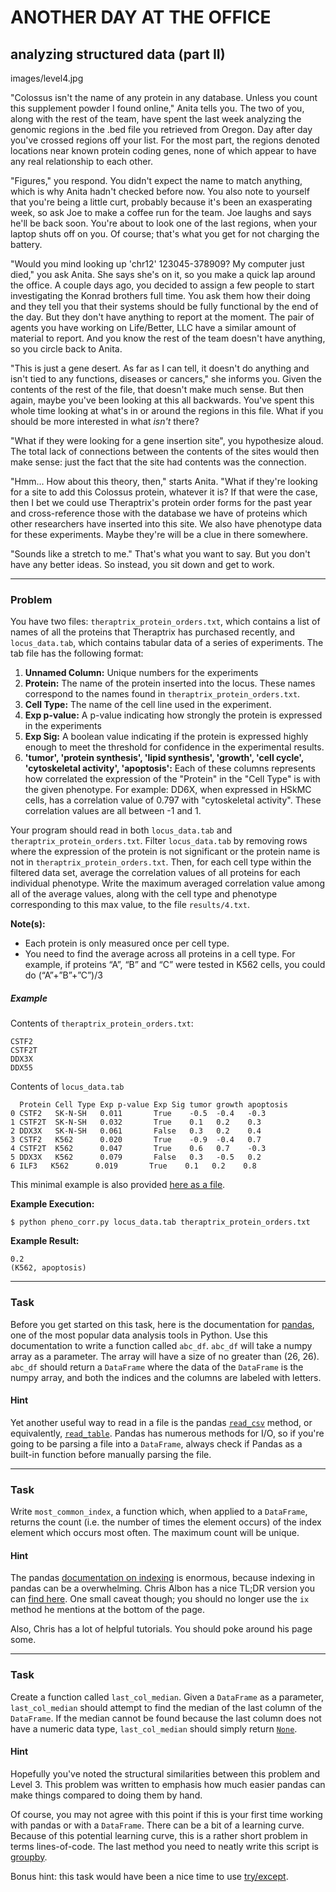 ANOTHER DAY AT THE OFFICE
=====

analyzing structured data (part II)
--------

images/level4.jpg

"Colossus isn't the name of any protein in any database. Unless you count this supplement powder I found online," Anita tells you. The two of you, along with the rest of the team, have spent the last week analyzing the genomic regions in the .bed file you retrieved from Oregon. Day after day you've crossed regions off your list. For the most part, the regions denoted locations near known protein coding genes, none of which appear to have any real relationship to each other.

"Figures," you respond. You didn't expect the name to match anything, which is why Anita hadn't checked before now. You also note to yourself that you're being a little curt, probably because it's been an exasperating week, so ask Joe to make a coffee run for the team. Joe laughs and says he'll be back soon. You're about to look one of the last regions, when your laptop shuts off on you. Of course; that's what you get for not charging the battery.  

"Would you mind looking up 'chr12' 123045-378909? My computer just died," you ask Anita. She says she's on it, so you make a quick lap around the office. A couple days ago, you decided to assign a few people to start investigating the Konrad brothers full time. You ask them how their doing and they tell you that their systems should be fully functional by the end of the day. But they don't have anything to report at the moment. The pair of agents you have working on Life/Better, LLC have a similar amount of material to report. And you know the rest of the team doesn't have anything, so you circle back to Anita.

"This is just a gene desert. As far as I can tell, it doesn't do anything and isn't tied to any functions, diseases or cancers," she informs you. Given the contents of the rest of the file, that doesn't make much sense. But then again, maybe you've been looking at this all backwards. You've spent this whole time looking at what's in or around the regions in this file. What if you should be more interested in what *isn't* there?

"What if they were looking for a gene insertion site", you hypothesize aloud. The total lack of connections between the contents of the sites would then make sense: just the fact that the site had contents was the connection.

"Hmm... How about this theory, then," starts Anita. "What if they're looking for a site to add this Colossus protein, whatever it is? If that were the case, then I bet we could use Theraptrix's protein order forms for the past year and cross-reference those with the database we have of proteins which other researchers have inserted into this site. We also have phenotype data for these experiments. Maybe they're will be a clue in there somewhere.

"Sounds like a stretch to me." That's what you want to say. But you don't have any better ideas. So instead, you sit down and get to work.

---

### Problem

You have two files: `theraptrix_protein_orders.txt`, which contains a list of names of all the proteins that Theraptrix has purchased recently, and `locus_data.tab`, which contains tabular data of a series of experiments. The tab file has the following format:

1. **Unnamed Column:** Unique numbers for the experiments
2. **Protein:** The name of the protein inserted into the locus. These names correspond to the names found in `theraptrix_protein_orders.txt`.
3. **Cell Type:** The name of the cell line used in the experiment.
4. **Exp p-value:** A p-value indicating how strongly the protein is expressed in the experiments
5. **Exp Sig:** A boolean value indicating if the protein is expressed highly enough to meet the threshold for confidence in the experimental results.
6. **'tumor', 'protein synthesis', 'lipid synthesis', 'growth', 'cell cycle', 'cytoskeletal activity', 'apoptosis':** Each of these columns represents how correlated the expression of the "Protein" in the "Cell Type" is with the given phenotype. For example: DD6X, when expressed in HSkMC cells, has a correlation value of 0.797 with "cytoskeletal activity". These correlation values are all between -1 and 1.

Your program should read in both `locus_data.tab` and `theraptrix_protein_orders.txt`. Filter `locus_data.tab` by removing rows where the expression of the protein is not significant or the protein name is not in `theraptrix_protein_orders.txt`. Then, for each cell type within the filtered data set, average the correlation values of all proteins for each individual phenotype. Write the maximum averaged correlation value among all of the average values, along with the cell type and phenotype corresponding to this max value, to the file `results/4.txt`.


**Note(s):**

* Each protein is only measured once per cell type.
* You need to find the average across all proteins in a cell type. For example, if proteins “A”, “B” and “C” were tested in K562 cells, you could do (“A”+”B”+”C”)/3

##### Example

Contents of `theraptrix_protein_orders.txt`:

    CSTF2
    CSTF2T
    DDX3X
    DDX55

Contents of `locus_data.tab`

      Protein Cell Type Exp p-value Exp Sig tumor growth apoptosis
    0 CSTF2   SK-N-SH   0.011       True    -0.5  -0.4   -0.3
    1 CSTF2T  SK-N-SH   0.032       True    0.1   0.2    0.3
    2 DDX3X   SK-N-SH   0.061       False   0.3   0.2    0.4
    3 CSTF2   K562      0.020       True    -0.9  -0.4   0.7
    4 CSTF2T  K562      0.047       True    0.6   0.7    -0.3
    5 DDX3X   K562      0.079       False   0.3   -0.5   0.2
    6 ILF3   K562      0.019       True    0.1   0.2    0.8

This minimal example is also provided [here as a file](https://github.com/Jessime/Excision/blob/dev/src/examples/locus_data_ex.tab).

**Example Execution:**

`$ python pheno_corr.py locus_data.tab theraptrix_protein_orders.txt`

**Example Result:**

    0.2
    (K562, apoptosis)

---

### Task

Before you get started on this task, here is the documentation for [pandas](http://pandas.pydata.org/pandas-docs/stable/index.html), one of the most popular data analysis tools in Python. Use this documentation to write a function called `abc_df`. `abc_df` will take a numpy array as a parameter. The array will have a size of no greater than (26, 26). `abc_df` should return a `DataFrame` where the data of the `DataFrame` is the numpy array, and both the indices and the columns are labeled with letters.

#### Hint

Yet another useful way to read in a file is the pandas [`read_csv`](https://pandas.pydata.org/pandas-docs/stable/generated/pandas.read_csv.html) method, or equivalently, [`read_table`](https://pandas.pydata.org/pandas-docs/stable/generated/pandas.read_table.html). Pandas has numerous methods for I/O, so if you're going to be parsing a file into a `DataFrame`, always check if Pandas as a built-in function before manually parsing the file.

---

### Task

Write `most_common_index`, a function which, when applied to a `DataFrame`, returns the count (i.e. the number of times the element occurs) of the index element which occurs most often. The maximum count will be unique.

#### Hint

The pandas [documentation on indexing](https://pandas.pydata.org/pandas-docs/stable/indexing.html) is enormous, because indexing in pandas can be a overwhelming. Chris Albon has a nice TL;DR version you can [find here](https://chrisalbon.com/python/pandas_indexing_selecting.html). One small caveat though; you should no longer use the `ix` method he mentions at the bottom of the page.

Also, Chris has a lot of helpful tutorials. You should poke around his page some.

---

### Task

Create a function called `last_col_median`. Given a `DataFrame` as a parameter, `last_col_median` should attempt to find the median of the last column of the `DataFrame`. If the median cannot be found because the last column does not have a numeric data type, `last_col_median` should simply return [`None`](https://docs.python.org/3/library/constants.html#None).

#### Hint

Hopefully you've noted the structural similarities between this problem and Level 3. This problem was written to emphasis how much easier pandas can make things compared to doing them by hand.

Of course, you may not agree with this point if this is your first time working with pandas or with a `DataFrame`. There can be a bit of a learning curve. Because of this potential learning curve, this is a rather short problem in terms lines-of-code. The last method you need to neatly write this script is [groupby](https://pandas.pydata.org/pandas-docs/stable/generated/pandas.DataFrame.groupby.html).

Bonus hint: this task would have been a nice time to use [try/except](https://docs.python.org/3/tutorial/errors.html).
